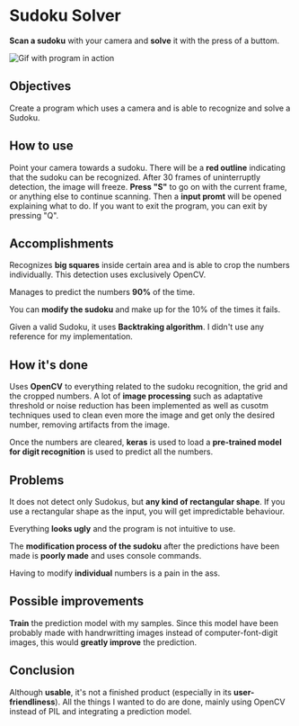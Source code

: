 # Sudoku Solver
**Scan a sudoku** with your camera and **solve** it with the press of a buttom.

![Gif with program in action](https://media.giphy.com/media/Nz51rywyLE4sZuSwfs/giphy.gif)



## Objectives
Create a program which uses a camera and is able to recognize and solve a Sudoku.

## How to use
Point your camera towards a sudoku. There will be a **red outline** indicating that the sudoku can be recognized. After 30 frames of uninterruptly detection, the image will freeze.
**Press "S"** to go on with the current frame, or anything else to continue scanning. Then a **input promt** will be opened explaining what to do. If you want to exit the program, you
can exit by pressing "Q".

## Accomplishments
Recognizes **big squares** inside certain area and is able to crop the numbers individually. This detection uses exclusively OpenCV.

Manages to predict the numbers **90%** of the time.

You can **modify the sudoku** and make up for the 10% of the times it fails.

Given a valid Sudoku, it uses **Backtraking algorithm**. I didn't use any reference for my implementation.

## How it's done
Uses **OpenCV** to everything related to the sudoku recognition, the grid and the cropped numbers. A lot of **image processing** such as adaptative threshold or noise
reduction has been implemented
as well as cusotm techniques used to clean even more the image and get only the desired number, removing artifacts from the image.

Once the numbers are cleared, **keras** is used to load a **pre-trained model for digit recognition** is used to predict all the numbers.

## Problems
It does not detect only Sudokus, but **any kind of rectangular shape**. If you use a rectangular shape as the input, you will get impredictable behaviour.

Everything **looks ugly** and the program is not intuitive to use.

The **modification process of the sudoku** after the predictions have been made is **poorly made** and uses console commands.

Having to modify **individual** numbers is a pain in the ass.

## Possible improvements
**Train** the prediction model with my samples. Since this model have been probably made with handrwritting images instead of computer-font-digit images, this would **greatly
improve** the prediction.

## Conclusion
Although **usable**, it's not a finished product (especially in its **user-friendliness**). All the things I wanted to do are done, mainly using OpenCV instead of PIL and
integrating a prediction model. 





